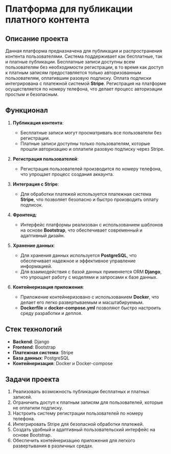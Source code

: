 # Платформа для публикации платного контента

## Описание проекта

Данная платформа предназначена для публикации и распространения контента пользователями. Система поддерживает как бесплатные, так и платные публикации. Бесплатные записи доступны всем пользователям без необходимости регистрации, в то время как доступ к платным записям предоставляется только авторизованным пользователям, оплатившим разовую подписку. Оплата подписки интегрирована с платежной системой **Stripe**. Регистрация на платформе осуществляется по номеру телефона, что делает процесс авторизации простым и безопасным.

## Функционал

1. **Публикация контента**:
   - Бесплатные записи могут просматривать все пользователи без регистрации.
   - Платные записи доступны только пользователям, которые прошли авторизацию и оплатили разовую подписку через Stripe.

2. **Регистрация пользователей**:
   - Регистрация пользователей производится по номеру телефона, что упрощает процесс создания аккаунта.

3. **Интеграция с Stripe**:
   - Для обработки платежей используется платежная система **Stripe**, что позволяет безопасно и быстро производить оплату подписок.

4. **Фронтенд**:
   - Интерфейс платформы реализован с использованием шаблонов на основе **Bootstrap**, что обеспечивает современный и адаптивный дизайн.

5. **Хранение данных**:
   - Для хранения данных используется **PostgreSQL**, что обеспечивает надежное и эффективное управление информацией.
   - Для взаимодействия с базой данных применяется ORM **Django**, что упрощает работу с моделями и запросами к базе данных.

6. **Контейнеризация приложения**:
   - Приложение контейнеризовано с использованием **Docker**, что делает его легко развертываемым и масштабируемым.
   - **Dockerfile** и **docker-compose.yml** позволяют быстро настроить среду разработки и деплоя.

## Стек технологий

- **Backend**: Django
- **Frontend**: Bootstrap
- **Платежная система**: Stripe
- **База данных**: PostgreSQL
- **Контейнеризация**: Docker и Docker-compose

## Задачи проекта

1. Реализовать возможность публикации бесплатных и платных записей.
2. Ограничить доступ к платным записям для пользователей, которые не оплатили подписку.
3. Настроить систему регистрации пользователей по номеру телефона.
4. Интегрировать Stripe для безопасной обработки платежей.
5. Создать удобный и адаптивный пользовательский интерфейс на основе Bootstrap.
6. Обеспечить контейнеризацию приложения для легкого развертывания в различных средах.